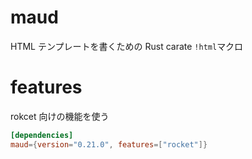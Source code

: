 # maud

HTML テンプレートを書くための Rust carate
`!html`マクロ


# features

rokcet 向けの機能を使う

```toml
[dependencies]
maud={version="0.21.0", features=["rocket"]}
```